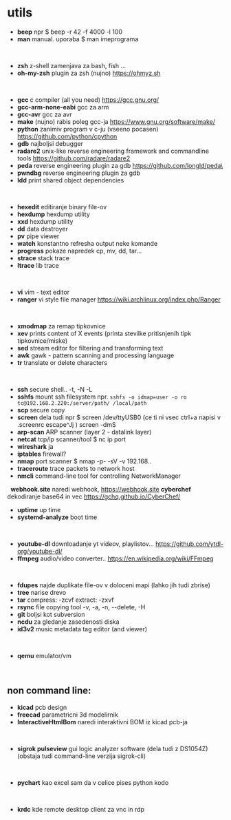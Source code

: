 # utils

* **beep** npr $ beep -r 42 -f 4000 -l 100
* **man** manual. uporaba $ man imeprograma

&nbsp;
* **zsh** z-shell zamenjava za bash, fish ...
* **oh-my-zsh** plugin za zsh (nujno) https://ohmyz.sh

&nbsp;
* **gcc** c compiler (all you need) https://gcc.gnu.org/
* **gcc-arm-none-eabi** gcc za arm
* **gcc-avr** gcc za avr
* **make** (nujno) rabis poleg gcc-ja https://www.gnu.org/software/make/
* **python** zanimiv program v c-ju (vseeno pocasen) https://github.com/python/cpython
* **gdb** najboljsi debugger
* **radare2** unix-like reverse engineering framework and commandline tools https://github.com/radare/radare2
* **peda** reverse engineering plugin za gdb https://github.com/longld/peda\
* **pwndbg** reverse engineering plugin za gdb 
* **ldd** print shared object dependencies

&nbsp;

* **hexedit** editiranje binary file-ov
* **hexdump** hexdump utility
* **xxd** hexdump utility
* **dd** data destroyer
* **pv** pipe viewer
* **watch** konstantno refresha output neke komande
* **progress** pokaze napredek cp, mv, dd, tar...
* **strace** stack trace
* **ltrace** lib trace

&nbsp;

* **vi** vim - text editor
* **ranger** vi style file manager https://wiki.archlinux.org/index.php/Ranger

&nbsp;

* **xmodmap** za remap tipkovnice
* **xev**  prints content of X events (printa stevilke pritisnjenih tipk tipkovnice/miske)
* **sed** stream editor for filtering and transforming text
* **awk** gawk - pattern scanning and processing language
* **tr** translate or delete characters
 

&nbsp;

* **ssh** secure shell.. -t, -N -L
* **sshfs** mount ssh filesystem npr. `sshfs -o idmap=user -o ro tc@192.168.2.220:/server/path/ /local/path`
* **scp** secure copy
* **screen** dela tudi npr $ screen /dev/ttyUSB0 (ce ti ni vsec ctrl+a napisi v .screenrc escape^Jj ) screen -dmS 
* **arp-scan** ARP scanner (layer 2 - datalink layer)
* **netcat** tcp/ip scanner/tool $ nc ip port
* **wireshark** ja
* **iptables** firewall?
* **nmap** port scanner $ nmap -p- -sV -v 192.168..
* **traceroute** trace packets to network host
* **nmcli** command-line tool for controlling NetworkManager

&nbsp;
**webhook.site** naredi webhook, https://webhook.site 
**cyberchef** dekodiranje base64 in vec https://gchq.github.io/CyberChef/
&nbsp;

* **uptime** up time
* **systemd-analyze** boot time

&nbsp;

* **youtube-dl** downloadanje yt videov, playlistov... https://github.com/ytdl-org/youtube-dl/
* **ffmpeg** audio/video converter.. https://en.wikipedia.org/wiki/FFmpeg

&nbsp;

* **fdupes** najde duplikate file-ov v doloceni mapi (lahko jih tudi zbrise)
* **tree** narise drevo
* **tar** compress: -zcvf extract: -zxvf
* **rsync** file copying tool -v, -a, -n, --delete, -H
* **git** boljsi kot subversion
* **ncdu** za gledanje zasedenosti diska
* **id3v2** music metadata tag editor (and viewer)

&nbsp;

* **qemu** emulator/vm

&nbsp;&nbsp;&nbsp;&nbsp;

## non command line:

* **kicad** pcb design
* **freecad** parametricni 3d modelirnik
* **InteractiveHtmlBom** naredi interaktivni BOM iz kicad pcb-ja

&nbsp;

* **sigrok pulseview** gui logic analyzer software (dela tudi z DS1054Z) (obstaja tudi command-line verzija sigrok-cli)

&nbsp;

* **pychart** kao excel sam da v celice pises python kodo

&nbsp;

* **krdc** kde remote desktop client za vnc in rdp
